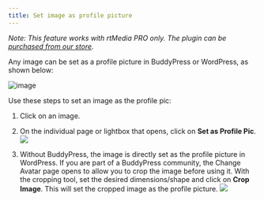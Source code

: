 ```yaml
---
title: Set image as profile picture
---
```


_Note: This feature works with rtMedia PRO only. The plugin can be [purchased from our store](https://rtcamp.com/store/rtmedia-pro/)._

Any image can be set as a profile picture in BuddyPress or WordPress, as shown below:

![image](https://rtcamp.com/wp-content/uploads/2013/11/image10.png)

Use these steps to set an image as the profile pic:



	
  1. Click on an image.

	
  2. On the individual page or lightbox that opens, click on **Set as Profile Pic**.
![](https://rtcamp.com/wp-content/uploads/2013/11/setprofilepic.png)

	
  3. Without BuddyPress, the image is directly set as the profile picture in WordPress. If you are part of a BuddyPress community, the Change Avatar page opens to allow you to crop the image before using it. With the cropping tool, set the desired dimensions/shape and click on **Crop Image**. This will set the cropped image as the profile picture.
![](https://rtcamp.com/wp-content/uploads/2013/11/image11.png)


